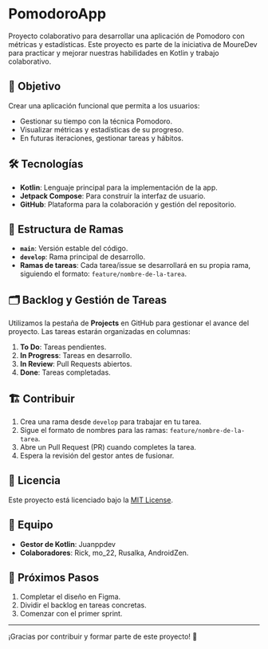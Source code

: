 # PomodoroApp

Proyecto colaborativo para desarrollar una aplicación de Pomodoro con métricas y estadísticas. Este proyecto es parte de la iniciativa de MoureDev para practicar y mejorar nuestras habilidades en Kotlin y trabajo colaborativo.

## 🚀 Objetivo
Crear una aplicación funcional que permita a los usuarios:
- Gestionar su tiempo con la técnica Pomodoro.
- Visualizar métricas y estadísticas de su progreso.
- En futuras iteraciones, gestionar tareas y hábitos.

## 🛠️ Tecnologías
- **Kotlin**: Lenguaje principal para la implementación de la app.
- **Jetpack Compose**: Para construir la interfaz de usuario.
- **GitHub**: Plataforma para la colaboración y gestión del repositorio.

## 📂 Estructura de Ramas
- **`main`**: Versión estable del código.
- **`develop`**: Rama principal de desarrollo.
- **Ramas de tareas**: Cada tarea/issue se desarrollará en su propia rama, siguiendo el formato: `feature/nombre-de-la-tarea`.

## 🗂️ Backlog y Gestión de Tareas
Utilizamos la pestaña de **Projects** en GitHub para gestionar el avance del proyecto. Las tareas estarán organizadas en columnas:
1. **To Do**: Tareas pendientes.
2. **In Progress**: Tareas en desarrollo.
3. **In Review**: Pull Requests abiertos.
4. **Done**: Tareas completadas.

## 🏗️ Contribuir
1. Crea una rama desde `develop` para trabajar en tu tarea.
2. Sigue el formato de nombres para las ramas: `feature/nombre-de-la-tarea`.
3. Abre un Pull Request (PR) cuando completes la tarea.
4. Espera la revisión del gestor antes de fusionar.

## 📜 Licencia
Este proyecto está licenciado bajo la [MIT License](LICENSE).

## 👥 Equipo
- **Gestor de Kotlin**: Juanppdev  
- **Colaboradores**: Rick, mo_22, Rusalka, AndroidZen.

## 🎯 Próximos Pasos
1. Completar el diseño en Figma.
2. Dividir el backlog en tareas concretas.
3. Comenzar con el primer sprint.

---

¡Gracias por contribuir y formar parte de este proyecto! 💪
